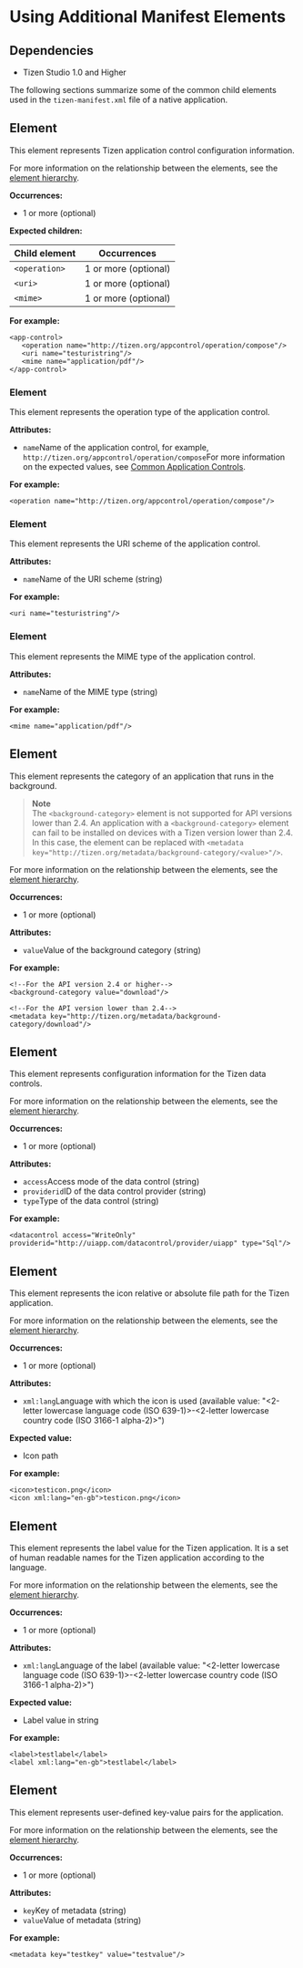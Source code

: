 # Using Additional Manifest Elements
## Dependencies

- Tizen Studio 1.0 and Higher


The following sections summarize some of the common child elements used in the `tizen-manifest.xml` file of a native application.

## <app-control> Element

This element represents Tizen application control configuration information.

For more information on the relationship between the elements, see the [element hierarchy](manifest-text-editor-n.md#hierarchy).

**Occurrences:**

- 1 or more (optional)

**Expected children:**

| Child element | Occurrences          |
| ------------- | -------------------- |
| `<operation>` | 1 or more (optional) |
| `<uri>`       | 1 or more (optional)                     |
| `<mime>`      | 1 or more (optional)                     |

**For example:**

```
<app-control>
   <operation name="http://tizen.org/appcontrol/operation/compose"/>
   <uri name="testuristring"/>
   <mime name="application/pdf"/>
</app-control>
```

### <operation> Element

This element represents the operation type of the application control.

**Attributes:**

- `name`Name of the application control, for example, `http://tizen.org/appcontrol/operation/compose`For more information on the expected values, see [Common Application Controls](../../../org.tizen.guides/html/native/app_management/common_appcontrol_n.htm).

**For example:**

```
<operation name="http://tizen.org/appcontrol/operation/compose"/>
```

### <uri> Element

This element represents the URI scheme of the application control.

**Attributes:**

- `name`Name of the URI scheme (string)

**For example:**

```
<uri name="testuristring"/>
```

### <mime> Element

This element represents the MIME type of the application control.

**Attributes:**

- `name`Name of the MIME type (string)

**For example:**

```
<mime name="application/pdf"/>
```

## <background-category> Element

This element represents the category of an application that runs in the background.

> **Note**  
> The `<background-category>` element is not supported for API versions lower than 2.4. An application with a `<background-category>` element can fail to be installed on devices with a Tizen version lower than 2.4. In this case, the element can be replaced with `<metadata key="http://tizen.org/metadata/background-category/<value>"/>`.

For more information on the relationship between the elements, see the [element hierarchy](manifest-text-editor-n.md#hierarchy).

**Occurrences:**

- 1 or more (optional)

**Attributes:**

- `value`Value of the background category (string)

**For example:**

```
<!--For the API version 2.4 or higher-->
<background-category value="download"/>

<!--For the API version lower than 2.4-->
<metadata key="http://tizen.org/metadata/background-category/download"/>
```

## <datacontrol> Element

This element represents configuration information for the Tizen data controls.

For more information on the relationship between the elements, see the [element hierarchy](manifest-text-editor-n.md#hierarchy).

**Occurrences:**

- 1 or more (optional)

**Attributes:**

- `access`Access mode of the data control (string)
- `providerid`ID of the data control provider (string)
- `type`Type of the data control (string)

**For example:**

```
<datacontrol access="WriteOnly" providerid="http://uiapp.com/datacontrol/provider/uiapp" type="Sql"/>
```

## <icon> Element

This element represents the icon relative or absolute file path for the Tizen application.

For more information on the relationship between the elements, see the [element hierarchy](manifest-text-editor-n.md#hierarchy).

**Occurrences:**

- 1 or more (optional)

**Attributes:**

- `xml:lang`Language with which the icon is used (available value: "<2-letter lowercase language code (ISO 639-1)>-<2-letter lowercase country code (ISO 3166-1 alpha-2)>")

**Expected value:**

- Icon path

**For example:**

```
<icon>testicon.png</icon>
<icon xml:lang="en-gb">testicon.png</icon>
```

## <label> Element

This element represents the label value for the Tizen application. It is a set of human readable names for the Tizen application according to the language.

For more information on the relationship between the elements, see the [element hierarchy](manifest-text-editor-n.md#hierarchy).

**Occurrences:**

- 1 or more (optional)

**Attributes:**

- `xml:lang`Language of the label (available value: "<2-letter lowercase language code (ISO 639-1)>-<2-letter lowercase country code (ISO 3166-1 alpha-2)>")

**Expected value:**

- Label value in string

**For example:**

```
<label>testlabel</label>
<label xml:lang="en-gb">testlabel</label>
```

## <metadata> Element

This element represents user-defined key-value pairs for the application.

For more information on the relationship between the elements, see the [element hierarchy](manifest-text-editor-n.md#hierarchy).

**Occurrences:**

- 1 or more (optional)

**Attributes:**

- `key`Key of metadata (string)
- `value`Value of metadata (string)

**For example:**

```
<metadata key="testkey" value="testvalue"/>
```